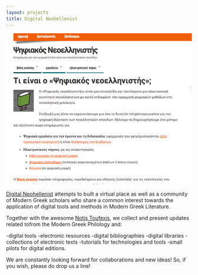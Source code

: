 ```yaml
---
layout: projects
title: Digital Neohellenist
---
```

  <img src="../images/digitalneohellenist.png" width="600"/>
  
<a href="http://www.digitalneohellenist.org">Digital Neohellenist</a> attempts to built a virtual place as well as a community of Modern Greek scholars who share  a common interest towards the application of digital tools and methods in Modern Greek Literature.

Together with  the awesome <a href="http://www.toufexis.info/"> Notis Toufexis</a>, we collect and present updates related tofrom the Modern Greek Philology and:

-digital tools
-electronic resources
-digital bibliographies
-digital libraries
-collections of electronic texts
-tutorials for technologies and tools
-small pilots for digital editions.

We are constantly looking forward for collaborations and new ideas! So, if you wish, please do drop us a line!
